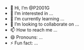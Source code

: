 - 👋 Hi, I’m @P2001G
- 👀 I’m interested in ...
- 🌱 I’m currently learning ...
- 💞️ I’m looking to collaborate on ...
- 📫 How to reach me ...
- 😄 Pronouns: ...
- ⚡ Fun fact: ...

<!---
P2001G/P2001G is a ✨ special ✨ repository because its `README.md` (this file) appears on your GitHub profile.
You can click the Preview link to take a look at your changes.
--->
